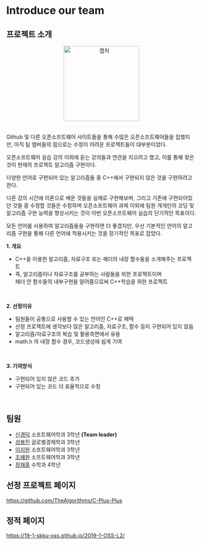 # Introduce our team

## 프로젝트 소개
<center><img width="200" height="200" alt="캡처" src="https://user-images.githubusercontent.com/28394879/58865743-11c76a80-86f2-11e9-9e6b-c7ef2c03bf56.PNG"></center>
<br>

Github 및 다른 오픈소프트웨어 사이트들을 통해 수많은 오픈소프트웨어들을 접했지만, 
아직 팀 멤버들의 힘으로는 수정이 어려운 프로젝트들이 대부분이었다.

오픈소프트웨어 실습 강의 이외에 듣는 강의들과 연관을 지으려고 했고, 
이를 통해 찾은 것이 현재의 프로젝트 알고리즘 구현이다.

다양한 언어로 구현되어 있는 알고리즘들 중 C++에서 구현되지 않은 것을 구현하려고 한다.

다른 강의 시간에 이론으로 배운 것들을 실제로 구현해보며,
그리고 기존에 구현되어있던 것들 중 수정할 것들은 수정하며
오픈소프트웨어 과제 이외에 팀원 개개인의 코딩 및 알고리즘 구현 능력을 향상시키는 것이 이번 오픈소프트웨어 실습의 단기적인 목표이다.

모든 언어를 사용하여 알고리즘들을 구현하면 더 좋겠지만,
우선 기본적인 언어의 알고리즘 구현을 통해 다른 언어에 적용시키는 것을 장기적인 목표로 잡았다. <br>


**1. 개요**<br>
- C++을 이용한 알고리즘, 자료구조 또는 헤더의 내장 함수들을 소개해주는 프로젝트<br>
- 즉, 알고리즘이나 자료구조를 공부하는 사람들을 위한 프로젝트이며<br>
   헤더 안 함수들의 내부구현을 알려줌으로써 C++학습을 위한 프로젝트 <br>
<br>

**2. 선정이유**<br>
- 팀원들이 공통으로 사용할 수 있는 언어인 C++로 채택
- 선정 프로젝트에 생각보다 많은 알고리즘, 자료구조, 함수 등이 구현되어 있지 않음
- 알고리즘/자료구조의 복습 및 활용측면에서 유용
- math.h 의 내장 함수 경우, 코드생성에 쉽게 기여
<br>

**3. 기여방식**<br>
- 구현되어 있지 않은 코드 추가
- 구현되어 있는 코드 더 효율적으로 수정
<br>

## 팀원
   - [신경덕](https://github.com/sinkyoungdeok) 소프트웨어학과 3학년 **(Team leader)**
   - [성봉진](https://github.com/HongGildong98) 글로벌경제학과 3학년
   - [이지원](https://github.com/ljw322/MyPage) 소프트웨어학과 3학년
   - [조혜원](https://github.com/sala0320) 소프트웨어학과 3학년
   - [정재홍](https://github.com/0322-hong) 수학과 4학년<br>

## 선정 프로젝트 페이지
https://github.com/TheAlgorithms/C-Plus-Plus

## 정적 페이지
https://19-1-skku-oss.github.io/2019-1-OSS-L2/
